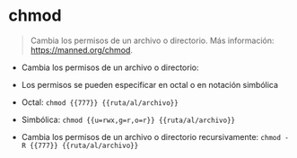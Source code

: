 # chmod

>Cambia los permisos de un archivo o directorio.
>Más información: <https://manned.org/chmod>.

- Cambia los permisos de un archivo o directorio:

- Los permisos se pueden especificar en octal o en notación simbólica

- Octal:
`chmod {{777}} {{ruta/al/archivo}}`

- Simbólica:
`chmod {{u=rwx,g=r,o=r}} {{ruta/al/archivo}}`

- Cambia los permisos de un archivo o directorio recursivamente:
`chmod -R {{777}} {{ruta/al/archivo}}`
